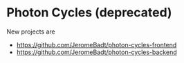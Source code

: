 # Photon Cycles (deprecated)

New projects are
* https://github.com/JeromeBadt/photon-cycles-frontend
* https://github.com/JeromeBadt/photon-cycles-backend
